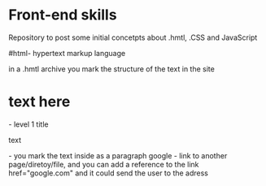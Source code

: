 # Front-end skills
Repository to post some initial concetpts about .hmtl, .CSS and JavaScript


#html- hypertext markup language

in a .hmtl archive you mark the structure of the text in the site 

<h1>text here</h1> - level 1 title
<p> text </p> - you mark the text inside as a paragraph
<a> google</a> - link to another page/diretoy/file, and you can add a reference
to the link href="google.com" and it could send the user to the adress
